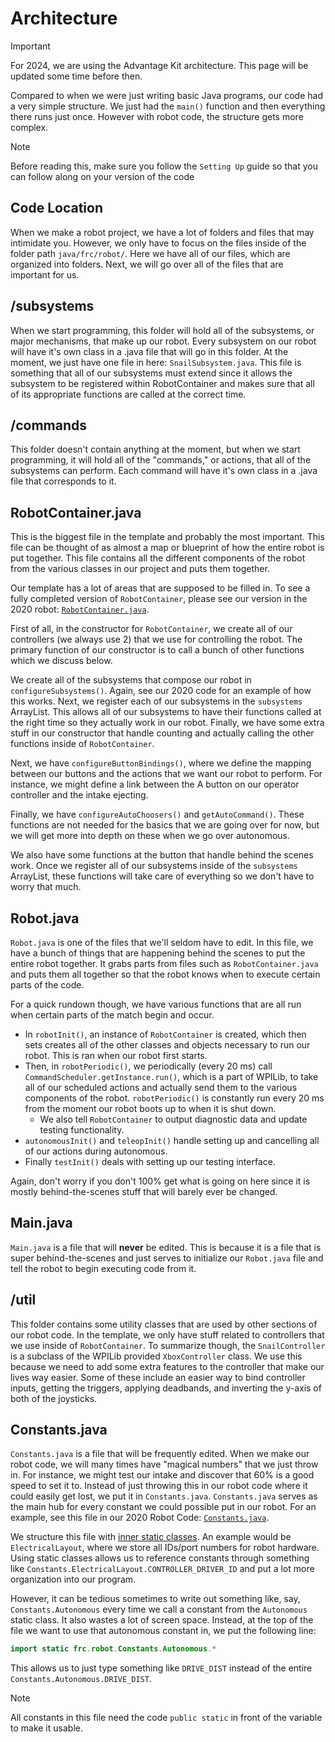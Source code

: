 # Architecture

> [!IMPORTANT]
> For 2024, we are using the Advantage Kit architecture. This page will be updated some time before then.

Compared to when we were just writing basic Java programs, our code had a very simple structure. We just had the `main()` function and then everything there runs just once. However with robot code, the structure gets more complex.

> [!NOTE]
> Before reading this, make sure you follow the `Setting Up` guide so that you can follow along on your version of the code

## Code Location

When we make a robot project, we have a lot of folders and files that may intimidate you. However, we only have to focus on the files inside of the folder path `java/frc/robot/`. Here we have all of our files, which are organized into folders. Next, we will go over all of the files that are important for us.

## /subsystems

When we start programming, this folder will hold all of the subsystems, or major mechanisms, that make up our robot. Every subsystem on our robot will have it's own class in a .java file that will go in this folder. At the moment, we just have one file in here: `SnailSubsystem.java`. This file is something that all of our subsystems must extend since it allows the subsystem to be registered within RobotContainer and makes sure that all of its appropriate functions are called at the correct time.

## /commands

This folder doesn't contain anything at the moment, but when we start programming, it will hold all of the "commands," or actions, that all of the subsystems can perform. Each command will have it's own class in a .java file that corresponds to it.

## RobotContainer.java

This is the biggest file in the template and probably the most important. This file can be thought of as almost a map or blueprint of how the entire robot is put together. This file contains all the different components of the robot from the various classes in our project and puts them together.

Our template has a lot of areas that are supposed to be filled in. To see a fully completed version of `RobotContainer`, please see our version in the 2020 robot: [`RobotContainer.java`](https://github.com/FRC1257/2020-Robot/blob/master/src/main/java/frc/robot/RobotContainer.java).

First of all, in the constructor for `RobotContainer`, we create all of our controllers (we always use 2) that we use for controlling the robot. The primary function of our constructor is to call a bunch of other functions which we discuss below.

We create all of the subsystems that compose our robot in `configureSubsystems()`. Again, see our 2020 code for an example of how this works. Next, we register each of our subsystems in the `subsystems` ArrayList. This allows all of our subsystems to have their functions called at the right time so they actually work in our robot. Finally, we have some extra stuff in our constructor that handle counting and actually calling the other functions inside of `RobotContainer`.

Next, we have `configureButtonBindings()`, where we define the mapping between our buttons and the actions that we want our robot to perform. For instance, we might define a link between the A button on our operator controller and the intake ejecting.

Finally, we have `configureAutoChoosers()` and `getAutoCommand()`. These functions are not needed for the basics that we are going over for now, but we will get more into depth on these when we go over autonomous.

We also have some functions at the button that handle behind the scenes work. Once we register all of our subsystems inside of the `subsystems` ArrayList, these functions will take care of everything so we don't have to worry that much.

## Robot.java

`Robot.java` is one of the files that we'll seldom have to edit. In this file, we have a bunch of things that are happening behind the scenes to put the entire robot together. It grabs parts from files such as `RobotContainer.java` and puts them all together so that the robot knows when to execute certain parts of the code.

For a quick rundown though, we have various functions that are all run when certain parts of the match begin and occur.

* In `robotInit()`, an instance of `RobotContainer` is created, which then sets creates all of the other classes and objects necessary to run our robot. This is ran when our robot first starts.
* Then, in `robotPeriodic()`, we periodically (every 20 ms) call `CommandScheduler.getInstance.run()`, which is a part of WPILib, to take all of our scheduled actions and actually send them to the various components of the robot. `robotPeriodic()` is constantly run every 20 ms from the moment our robot boots up to when it is shut down.
  * We also tell `RobotContainer` to output diagnostic data and update testing functionality.
* `autonomousInit()` and `teleopInit()` handle setting up and cancelling all of our actions during autonomous.
* Finally `testInit()` deals with setting up our testing interface.

Again, don't worry if you don't 100% get what is going on here since it is mostly behind-the-scenes stuff that will barely ever be changed.

## Main.java

`Main.java` is a file that will **never** be edited. This is because it is a file that is super behind-the-scenes and just serves to initialize our `Robot.java` file and tell the robot to begin executing code from it.

## /util

This folder contains some utility classes that are used by other sections of our robot code. In the template, we only have stuff related to controllers that we use inside of `RobotContainer`. To summarize though, the `SnailController` is a subclass of the WPILib provided `XboxController` class. We use this because we need to add some extra features to the controller that make our lives way easier. Some of these include an easier way to bind controller inputs, getting the triggers, applying deadbands, and inverting the y-axis of both of the joysticks.

## Constants.java

`Constants.java` is a file that will be frequently edited. When we make our robot code, we will many times have "magical numbers" that we just throw in. For instance, we might test our intake and discover that 60% is a good speed to set it to. Instead of just throwing this in our robot code where it could easily get lost, we put it in `Constants.java`. `Constants.java` serves as the main hub for every constant we could possible put in our robot. For an example, see this file in our 2020 Robot Code: [`Constants.java`](https://github.com/FRC1257/2020-Robot/blob/master/src/main/java/frc/robot/Constants.java).

We structure this file with [inner static classes](https://www.geeksforgeeks.org/static-class-in-java/). An example would be `ElectricalLayout`, where we store all IDs/port numbers for robot hardware. Using static classes allows us to reference constants through something like `Constants.ElectricalLayout.CONTROLLER_DRIVER_ID` and put a lot more organization into our program.

However, it can be tedious sometimes to write out something like, say, `Constants.Autonomous` every time we call a constant from the `Autonomous` static class. It also wastes a lot of screen space. Instead, at the top of the file we want to use that autonomous constant in, we put the following line:

```java
import static frc.robot.Constants.Autonomous.*
```

This allows us to just type something like `DRIVE_DIST` instead of the entire `Constants.Autonomous.DRIVE_DIST`.

> [!NOTE]
> All constants in this file need the code `public static` in front of the variable to make it usable.

